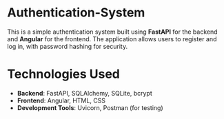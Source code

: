 # Authentication-System
This is a simple authentication system built using **FastAPI** for the backend and **Angular** for the frontend. 
The application allows users to register and log in, with password hashing for security.

# Technologies Used
- **Backend**: FastAPI, SQLAlchemy, SQLite, bcrypt
- **Frontend**: Angular, HTML, CSS
- **Development Tools**: Uvicorn, Postman (for testing)
